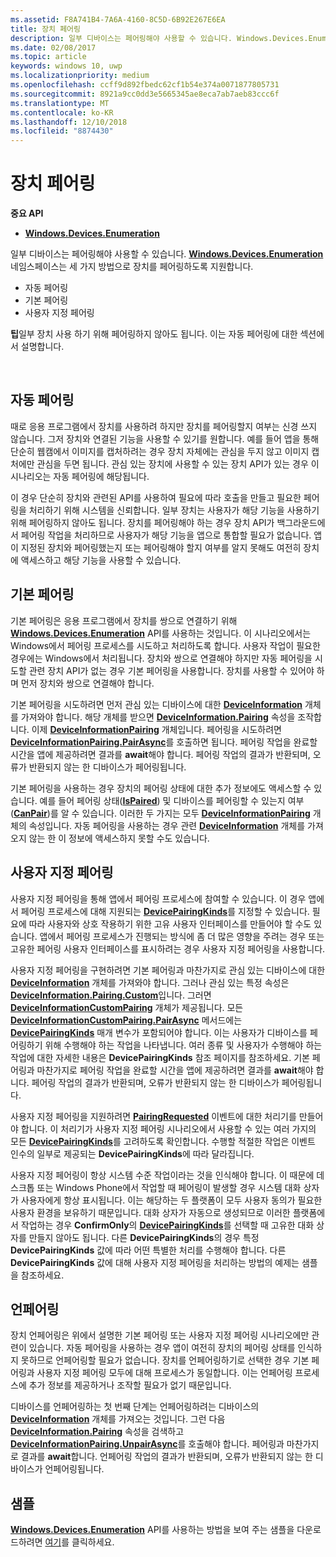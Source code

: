 ```yaml
---
ms.assetid: F8A741B4-7A6A-4160-8C5D-6B92E267E6EA
title: 장치 페어링
description: 일부 디바이스는 페어링해야 사용할 수 있습니다. Windows.Devices.Enumeration 네임스페이스는 세 가지 방법의 장치 페어링을 지원합니다.
ms.date: 02/08/2017
ms.topic: article
keywords: windows 10, uwp
ms.localizationpriority: medium
ms.openlocfilehash: ccff9d892fbedc62cf1b54e374a0071877805731
ms.sourcegitcommit: 8921a9cc0dd3e5665345ae8eca7ab7aeb83ccc6f
ms.translationtype: MT
ms.contentlocale: ko-KR
ms.lasthandoff: 12/10/2018
ms.locfileid: "8874430"
---
```

# <a name="pair-devices"></a>장치 페어링



**중요 API**

- [**Windows.Devices.Enumeration**](https://docs.microsoft.com/en-us/uwp/api/Windows.Devices.Enumeration)

일부 디바이스는 페어링해야 사용할 수 있습니다. [**Windows.Devices.Enumeration**](https://msdn.microsoft.com/library/windows/apps/BR225459) 네임스페이스는 세 가지 방법으로 장치를 페어링하도록 지원합니다.

-   자동 페어링
-   기본 페어링
-   사용자 지정 페어링

**팁**일부 장치 사용 하기 위해 페어링하지 않아도 됩니다. 이는 자동 페어링에 대한 섹션에서 설명합니다.

 

## <a name="automatic-pairing"></a>자동 페어링


때로 응용 프로그램에서 장치를 사용하려 하지만 장치를 페어링할지 여부는 신경 쓰지 않습니다. 그저 장치와 연결된 기능을 사용할 수 있기를 원합니다. 예를 들어 앱을 통해 단순히 웹캠에서 이미지를 캡처하려는 경우 장치 자체에는 관심을 두지 않고 이미지 캡처에만 관심을 두면 됩니다. 관심 있는 장치에 사용할 수 있는 장치 API가 있는 경우 이 시나리오는 자동 페어링에 해당됩니다.

이 경우 단순히 장치와 관련된 API를 사용하여 필요에 따라 호출을 만들고 필요한 페어링을 처리하기 위해 시스템을 신뢰합니다. 일부 장치는 사용자가 해당 기능을 사용하기 위해 페어링하지 않아도 됩니다. 장치를 페어링해야 하는 경우 장치 API가 백그라운드에서 페어링 작업을 처리하므로 사용자가 해당 기능을 앱으로 통합할 필요가 없습니다. 앱이 지정된 장치와 페어링했는지 또는 페어링해야 할지 여부를 알지 못해도 여전히 장치에 액세스하고 해당 기능을 사용할 수 있습니다.

## <a name="basic-pairing"></a>기본 페어링


기본 페어링은 응용 프로그램에서 장치를 쌍으로 연결하기 위해 [**Windows.Devices.Enumeration**](https://msdn.microsoft.com/library/windows/apps/BR225459) API를 사용하는 것입니다. 이 시나리오에서는 Windows에서 페어링 프로세스를 시도하고 처리하도록 합니다. 사용자 작업이 필요한 경우에는 Windows에서 처리됩니다. 장치와 쌍으로 연결해야 하지만 자동 페어링을 시도할 관련 장치 API가 없는 경우 기본 페어링을 사용합니다. 장치를 사용할 수 있어야 하며 먼저 장치와 쌍으로 연결해야 합니다.

기본 페어링을 시도하려면 먼저 관심 있는 디바이스에 대한 [**DeviceInformation**](https://msdn.microsoft.com/library/windows/apps/BR225393) 개체를 가져와야 합니다. 해당 개체를 받으면 [**DeviceInformation.Pairing**](https://msdn.microsoft.com/library/windows/apps/windows.devices.enumeration.deviceinformation.pairing.aspx) 속성을 조작합니다. 이제 [**DeviceInformationPairing**](https://msdn.microsoft.com/library/windows/apps/windows.devices.enumeration.deviceinformation.pairing.aspx) 개체입니다. 페어링을 시도하려면 [**DeviceInformationPairing.PairAsync**](https://msdn.microsoft.com/library/windows/apps/mt608800)를 호출하면 됩니다. 페어링 작업을 완료할 시간을 앱에 제공하려면 결과를 **await**해야 합니다. 페어링 작업의 결과가 반환되며, 오류가 반환되지 않는 한 디바이스가 페어링됩니다.

기본 페어링을 사용하는 경우 장치의 페어링 상태에 대한 추가 정보에도 액세스할 수 있습니다. 예를 들어 페어링 상태([**IsPaired**](https://docs.microsoft.com/en-us/uwp/api/Windows.Devices.Enumeration.DeviceInformationPairing.IsPaired)) 및 디바이스를 페어링할 수 있는지 여부([**CanPair**](https://docs.microsoft.com/en-us/uwp/api/Windows.Devices.Enumeration.DeviceInformationPairing.CanPair))를 알 수 있습니다. 이러한 두 가지는 모두 [**DeviceInformationPairing**](https://msdn.microsoft.com/library/windows/apps/windows.devices.enumeration.deviceinformation.pairing.aspx) 개체의 속성입니다. 자동 페어링을 사용하는 경우 관련 [**DeviceInformation**](https://msdn.microsoft.com/library/windows/apps/BR225393) 개체를 가져오지 않는 한 이 정보에 액세스하지 못할 수도 있습니다.

## <a name="custom-pairing"></a>사용자 지정 페어링


사용자 지정 페어링을 통해 앱에서 페어링 프로세스에 참여할 수 있습니다. 이 경우 앱에서 페어링 프로세스에 대해 지원되는 [**DevicePairingKinds**](https://msdn.microsoft.com/library/windows/apps/Mt608808)를 지정할 수 있습니다. 필요에 따라 사용자와 상호 작용하기 위한 고유 사용자 인터페이스를 만들어야 할 수도 있습니다. 앱에서 페어링 프로세스가 진행되는 방식에 좀 더 많은 영향을 주려는 경우 또는 고유한 페어링 사용자 인터페이스를 표시하려는 경우 사용자 지정 페어링을 사용합니다.

사용자 지정 페어링을 구현하려면 기본 페어링과 마찬가지로 관심 있는 디바이스에 대한 [**DeviceInformation**](https://msdn.microsoft.com/library/windows/apps/BR225393) 개체를 가져와야 합니다. 그러나 관심 있는 특정 속성은 [**DeviceInformation.Pairing.Custom**](https://msdn.microsoft.com/library/windows/apps/windows.devices.enumeration.deviceinformationpairing.custom.aspx)입니다. 그러면 [**DeviceInformationCustomPairing**](https://msdn.microsoft.com/library/windows/apps/windows.devices.enumeration.deviceinformationcustompairing.aspx) 개체가 제공됩니다. 모든 [**DeviceInformationCustomPairing.PairAsync**](https://msdn.microsoft.com/library/windows/apps/windows.devices.enumeration.deviceinformationcustompairing.pairasync.aspx) 메서드에는 [**DevicePairingKinds**](https://msdn.microsoft.com/library/windows/apps/Mt608808) 매개 변수가 포함되어야 합니다. 이는 사용자가 디바이스를 페어링하기 위해 수행해야 하는 작업을 나타냅니다. 여러 종류 및 사용자가 수행해야 하는 작업에 대한 자세한 내용은 **DevicePairingKinds** 참조 페이지를 참조하세요. 기본 페어링과 마찬가지로 페어링 작업을 완료할 시간을 앱에 제공하려면 결과를 **await**해야 합니다. 페어링 작업의 결과가 반환되며, 오류가 반환되지 않는 한 디바이스가 페어링됩니다.

사용자 지정 페어링을 지원하려면 [**PairingRequested**](https://msdn.microsoft.com/library/windows/apps/windows.devices.enumeration.deviceinformationcustompairing.pairingrequested.aspx) 이벤트에 대한 처리기를 만들어야 합니다. 이 처리기가 사용자 지정 페어링 시나리오에서 사용할 수 있는 여러 가지의 모든 [**DevicePairingKinds**](https://msdn.microsoft.com/library/windows/apps/Mt608808)를 고려하도록 확인합니다. 수행할 적절한 작업은 이벤트 인수의 일부로 제공되는 **DevicePairingKinds**에 따라 달라집니다.

사용자 지정 페어링이 항상 시스템 수준 작업이라는 것을 인식해야 합니다. 이 때문에 데스크톱 또는 Windows Phone에서 작업할 때 페어링이 발생할 경우 시스템 대화 상자가 사용자에게 항상 표시됩니다. 이는 해당하는 두 플랫폼이 모두 사용자 동의가 필요한 사용자 환경을 보유하기 때문입니다. 대화 상자가 자동으로 생성되므로 이러한 플랫폼에서 작업하는 경우 **ConfirmOnly**의 [**DevicePairingKinds**](https://msdn.microsoft.com/library/windows/apps/Mt608808)를 선택할 때 고유한 대화 상자를 만들지 않아도 됩니다. 다른 **DevicePairingKinds**의 경우 특정 **DevicePairingKinds** 값에 따라 어떤 특별한 처리를 수행해야 합니다. 다른 **DevicePairingKinds** 값에 대해 사용자 지정 페어링을 처리하는 방법의 예제는 샘플을 참조하세요.

## <a name="unpairing"></a>언페어링


장치 언페어링은 위에서 설명한 기본 페어링 또는 사용자 지정 페어링 시나리오에만 관련이 있습니다. 자동 페어링을 사용하는 경우 앱이 여전히 장치의 페어링 상태를 인식하지 못하므로 언페어링할 필요가 없습니다. 장치를 언페어링하기로 선택한 경우 기본 페어링과 사용자 지정 페어링 모두에 대해 프로세스가 동일합니다. 이는 언페어링 프로세스에 추가 정보를 제공하거나 조작할 필요가 없기 때문입니다.

디바이스를 언페어링하는 첫 번째 단계는 언페어링하려는 디바이스의 [**DeviceInformation**](https://msdn.microsoft.com/library/windows/apps/BR225393) 개체를 가져오는 것입니다. 그런 다음 [**DeviceInformation.Pairing**](https://msdn.microsoft.com/library/windows/apps/windows.devices.enumeration.deviceinformation.pairing.aspx) 속성을 검색하고 [**DeviceInformationPairing.UnpairAsync**](https://msdn.microsoft.com/library/windows/apps/windows.devices.enumeration.deviceinformationpairing.unpairasync)를 호출해야 합니다. 페어링과 마찬가지로 결과를 **await**합니다. 언페어링 작업의 결과가 반환되며, 오류가 반환되지 않는 한 디바이스가 언페어링됩니다.

## <a name="sample"></a>샘플


[**Windows.Devices.Enumeration**](https://msdn.microsoft.com/library/windows/apps/BR225459) API를 사용하는 방법을 보여 주는 샘플을 다운로드하려면 [여기](http://go.microsoft.com/fwlink/?LinkID=620536)를 클릭하세요.

 

 
